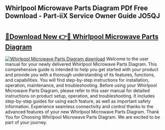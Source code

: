 ## Whirlpool Microwave Parts Diagram PDf Free Download - Part-iiX Service Owner Guide JO5QJ

# <h2><a href="http://dfunfgy.blite.top/?on=Whirlpool+Microwave+Parts+Diagram">🔗Download New 👉🔴 Whirlpool Microwave Parts Diagram</a></h2>

[![Whirlpool Microwave Parts Diagram download](https://i.imgur.com/lujVjoI.png)](http://dfunfgy.blite.top/?on=Whirlpool+Microwave+Parts+Diagram)
Welcome to the user manual for your newly delivered Whirlpool Microwave Parts Diagram. This comprehensive guide is intended to help you get started with your product and provide you with a thorough understanding of its features, functions, and capabilities. You will find step-by-step instructions for installation, operation, maintenance, and troubleshooting. Before using your Whirlpool Microwave Parts Diagram, please refer to this user manual for detailed instructions on product setup, operation, and troubleshooting. It includes step-by-step guides for using each feature, as well as important safety information. Experience seamless connectivity and control thanks to the advanced features of your new Whirlpool Microwave Parts Diagram. Thank You for Choosing Whirlpool Microwave Parts Diagram. We are excited to be part of your journey.
